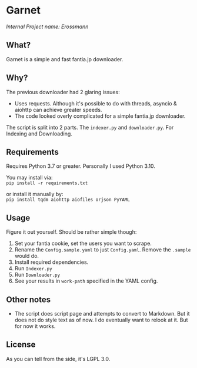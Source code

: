 # Garnet

*Internal Project name: Erossmann*

## What?

Garnet is a simple and fast fantia.jp downloader.

## Why?

The previous downloader had 2 glaring issues:

- Uses requests. Although it's possible to do with threads, asyncio & aiohttp can achieve greater speeds.
- The code looked overly complicated for a simple fantia.jp downloader.

The script is split into 2 parts. The `indexer.py` and `downloader.py`. For Indexing and Downloading.

## Requirements

Requires Python 3.7 or greater. Personally I used Python 3.10.

You may install via:  
`pip install -r requirements.txt`

or install it manually by:  
`pip install tqdm aiohttp aiofiles orjson PyYAML`

## Usage

Figure it out yourself. Should be rather simple though:

1. Set your fantia cookie, set the users you want to scrape.
2. Rename the `Config.sample.yaml` to just `Config.yaml`. Remove the `.sample` would do.
3. Install required dependencies.
4. Run `Indexer.py`
5. Run `Downloader.py`
6. See your results in `work-path` specified in the YAML config.

## Other notes

- The script does script page and attempts to convert to Markdown. But it does not do style text as of now. I do eventually want to relook at it. But for now it works.

## License

As you can tell from the side, it's LGPL 3.0.